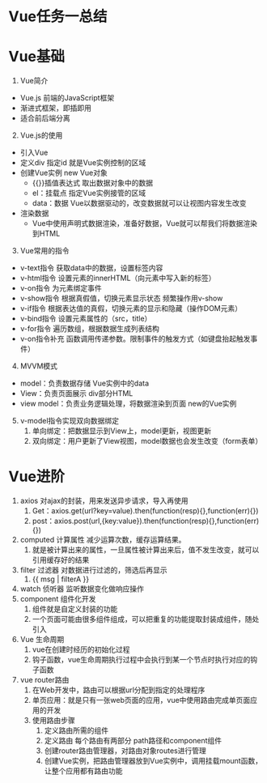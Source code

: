 # Vue任务一总结

# Vue基础

1. Vue简介

* Vue.js  前端的JavaScript框架
* 渐进式框架，即插即用
* 适合前后端分离

2. Vue.js的使用

* 引入Vue
* 定义div  指定id        就是Vue实例控制的区域
* 创建Vue实例             new Vue对象
  * {{}}插值表达式       取出数据对象中的数据
  * el：挂载点             指定Vue实例接管的区域
  * data：数据            Vue以数据驱动的，改变数据就可以让视图内容发生改变
* 渲染数据                 
  * Vue中使用声明式数据渲染，准备好数据，Vue就可以帮我们将数据渲染到HTML

3. Vue常用的指令

* v-text指令           获取data中的数据，设置标签内容
* v-html指令         设置元素的innerHTML（向元素中写入新的标签）
* v-on指令            为元素绑定事件
* v-show指令        根据真假值，切换元素显示状态         频繁操作用v-show
* v-if指令               根据表达值的真假，切换元素的显示和隐藏（操作DOM元素）
* v-bind指令         设置元素属性的（src，title）
* v-for指令            遍历数组，根据数据生成列表结构
* v-on指令补充      函数调用传递参数。限制事件的触发方式（如键盘抬起触发事件）

4. MVVM模式

* model：负责数据存储              Vue实例中的data
* View：负责页面展示                 div部分HTML
* view model：负责业务逻辑处理，将数据渲染到页面                new的Vue实例

5. v-model指令实现双向数据绑定            
   1.  单向绑定：把数据显示到View上，model更新，视图更新
   2. 双向绑定：用户更新了View视图，model数据也会发生改变（form表单）



# Vue进阶

1. axios         对ajax的封装，用来发送异步请求，导入再使用
   1. Get：axios.get(url?key=value).then(function(resp){},function(err){})
   2. post：axios.post(url,{key:value}).then(function(resp){},function(err){})
2. computed 计算属性        减少运算次数，缓存运算结果。
   1. 就是被计算出来的属性，一旦属性被计算出来后，值不发生改变，就可以引用缓存好的结果
3. filter  过滤器            对数据进行过滤的，筛选后再显示
   1. {{ msg | filterA }} 
4. watch 侦听器          监听数据变化做响应操作
5. component 组件化开发     
   1. 组件就是自定义封装的功能
   2. 一个页面可能由很多组件组成，可以把重复的功能提取封装成组件，随处引入
6. Vue 生命周期
   1. vue在创建时经历的初始化过程
   2. 钩子函数，vue生命周期执行过程中会执行到某一个节点时执行对应的钩子函数
7. vue  router路由
   1. 在Web开发中，路由可以根据url分配到指定的处理程序
   2. 单页应用：就是只有一张web页面的应用，vue中使用路由完成单页面应用的开发
   3. 使用路由步骤
      1. 定义路由所需的组件
      2. 定义路由   每个路由有两部分      path路径和component组件
      3. 创建router路由管理器，对路由对象routes进行管理
      4. 创建Vue实例，把路由管理器放到Vue实例中，调用挂载mount函数，让整个应用都有路由功能